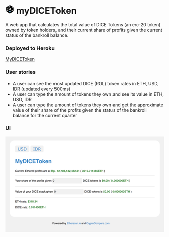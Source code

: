 # ![Image of DICE logo](public/etheroll.png?raw=true) myDICEToken

A web app that calculates the total value of DICE Tokens (an erc-20 token) owned by token holders, and their current share of profits given the current status of the bankroll balance.

### Deployed to Heroku

[MyDICEToken](https://mydicetoken.herokuapp.com/)

### User stories

- A user can see the most updated DICE (ROL) token rates in ETH, USD, IDR (updated every 500ms)
- A user can type the amount of tokens they own and see its value in
ETH, USD, IDR
- A user can type the amount of tokens they own and get the approximate value of their share of the profits given the status of the bankroll balance for the current quarter

### UI

![](public/MyDICEToken_home.png?raw=true)